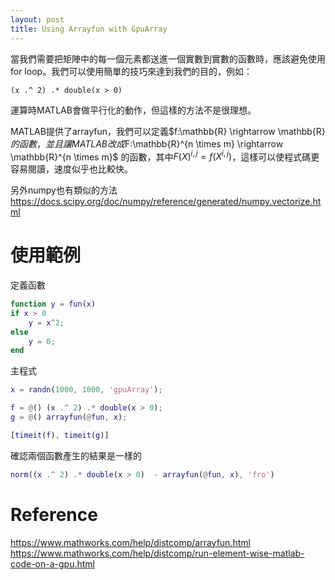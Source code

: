 ```yaml
---
layout: post
title: Using Arrayfun with GpuArray
---
```


當我們需要把矩陣中的每一個元素都送進一個實數到實數的函數時，應該避免使用for loop。我們可以使用簡單的技巧來達到我們的目的，例如：
```
(x .^ 2) .* double(x > 0)
```
運算時MATLAB會做平行化的動作，但這樣的方法不是很理想。

MATLAB提供了arrayfun，我們可以定義$f:\mathbb{R} \rightarrow \mathbb{R} $的函數，並且讓MATLAB改成$F:\mathbb{R}^{n \times m} \rightarrow \mathbb{R}^{n \times m}$
的函數，其中$F(X)^{i,j} = f(X^{i,j})$，這樣可以使程式碼更容易閱讀，速度似乎也比較快。

另外numpy也有類似的方法
https://docs.scipy.org/doc/numpy/reference/generated/numpy.vectorize.html

# 使用範例

定義函數
```matlab
function y = fun(x)
if x > 0
    y = x^2;
else
    y = 0;
end
```

主程式
```matlab
x = randn(1000, 1000, 'gpuArray');

f = @() (x .^ 2) .* double(x > 0);
g = @() arrayfun(@fun, x);

[timeit(f), timeit(g)]
```

確認兩個函數產生的結果是一樣的
```matlab
norm((x .^ 2) .* double(x > 0)  - arrayfun(@fun, x), 'fro')
```

# Reference
https://www.mathworks.com/help/distcomp/arrayfun.html
https://www.mathworks.com/help/distcomp/run-element-wise-matlab-code-on-a-gpu.html


